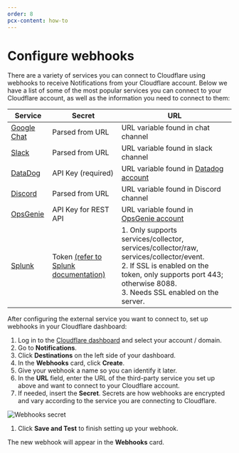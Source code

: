 ```yaml
---
order: 8
pcx-content: how-to
---
```


# Configure webhooks

There are a variety of services you can connect to Cloudflare using webhooks to receive Notifications from your Cloudflare account. Below we have a list of some of the most popular services you can connect to your Cloudflare account, as well as the information you need to connect to them:

<TableWrap>

Service | Secret | URL
---------- | ----------|-------
[Google Chat](https://developers.google.com/chat/how-tos/webhooks) | Parsed from URL | URL variable found in chat channel
[Slack](https://api.slack.com/messaging/webhooks) | Parsed from URL | URL variable found in slack channel
[DataDog](https://docs.datadoghq.com/api/latest/events/#post-an-event) | API Key (required) | URL variable found in [Datadog account](https://app.datadoghq.com/account/settings#api) | https://api.datadoghq.com/api/v1/events
[Discord](https://discord.com/developers/docs/resources/webhook#execute-webhook) | Parsed from URL | URL variable found in Discord channel
[OpsGenie](https://support.atlassian.com/opsgenie/docs/create-a-default-api-integration) | API Key for REST API | URL variable found in [OpsGenie account](https://api.opsgenie.com/v2/alerts)
[Splunk](https://docs.splunk.com/Documentation/Splunk/8.2.2/Data/UsetheHTTPEventCollector) | Token [(refer to Splunk documentation)](https://docs.splunk.com/Documentation/Splunk/8.2.2/Data/UsetheHTTPEventCollector#How_the_Splunk_platform_uses_HTTP_Event_Collector_tokens_to_get_data_in) | 1. Only supports services/collector, services/collector/raw, services/collector/event. <br/> 2. If SSL is enabled on the token, only supports port 443; otherwise 8088. <br/> 3. Needs SSL enabled on the server.

</TableWrap>

After configuring the external service you want to connect to, set up webhooks in your Cloudflare dashboard:

1. Log in to the [Cloudflare dashboard](https://dash.cloudflare.com/login) and select your account / domain.
1. Go to **Notifications**. 
1. Click **Destinations** on the left side of your dashboard.
1. In the **Webhooks** card, click **Create**.
1. Give your webhook a name so you can identify it later.
1. In the **URL** field, enter the URL of the third-party service you set up above and want to connect to your Cloudflare account.
1. If needed, insert the **Secret**. Secrets are how webhooks are encrypted and vary according to the service you are connecting to Cloudflare.

  ![Webhooks secret](../../static/images/notifications/webhooks.png)

1. Click **Save and Test** to finish setting up your webhook.

The new webhook will appear in the **Webhooks** card.